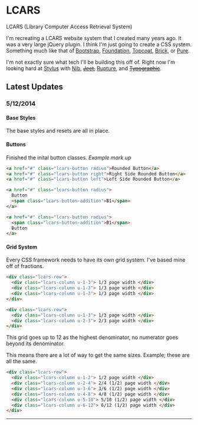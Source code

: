 LCARS
=====

LCARS (Library Computer Access Retrieval System)

I'm recreating a LCARS website system that I created many years ago. It was a very large jQuery plugin. I think I'm just going to create a CSS system. Something much like that of [Bootstrap](http://getbootstrap.com/), [Foundation](http://foundation.zurb.com/), [Topcoat](http://topcoat.io/), [Brick](http://mozilla.github.io/brick/index.html), or [Pure](http://purecss.io/).

I'm not exactly sure what tech I'll be building this off of. Right now I'm looking hard at [Stylus](http://learnboost.github.io/stylus/) with [Nib](https://github.com/visionmedia/nib), ~~[Jeet](https://github.com/mojotech/jeet),~~ [Rupture](https://github.com/jenius/rupture), and ~~[Typographic](https://github.com/corysimmons/typographic)~~.

Latest Updates
--------------

### 5/12/2014

#### Base Styles

The base styles and resets are all in place.

#### Buttons

Finished the inital button classes. *Example mark up*

```html
<a href="#" class="lcars-button radius">Rounded Button</a>
<a href="#" class="lcars-button right">Right Side Rounded Button</a>
<a href="#" class="lcars-button left">Left Side Rounded Button</a>

<a href="#" class="lcars-button radius">
  Button
  <span class="lcars-button-addition">B1</span>
</a>

<a href="#" class="lcars-button radius">
  <span class="lcars-button-addition">B1</span>
  Button
</a>
```

#### Grid System

Every CSS framework needs to have its own grid system. I've based mine off of fractions.

```html
<div class="lcars-row">
  <div class="lcars-column u-1-3"> 1/3 page width </div>
  <div class="lcars-column u-1-3"> 1/3 page width </div>
  <div class="lcars-column u-1-3"> 1/3 page width </div>
</div>

<div class="lcars-row">
  <div class="lcars-column u-1-3"> 1/3 page width </div>
  <div class="lcars-column u-2-3"> 2/3 page width </div>
</div>
```

This grid goes up to 12 as the highest denominator, no numerator goes beyond its denominator.

This means there are a lot of way to get the same sizes. Example; these are all the same.

```html
<div class="lcars-row">
  <div class="lcars-column u-1-2"> 1/2 page width </div>
  <div class="lcars-column u-2-4"> 2/4 (1/2) page width </div>
  <div class="lcars-column u-3-6"> 3/6 (1/2) page width </div>
  <div class="lcars-column u-4-8"> 4/8 (1/2) page width </div>
  <div class="lcars-column u-5-10"> 5/10 (1/2) page width </div>
  <div class="lcars-column u-6-12"> 6/12 (1/2) page width </div>
</div>
```

-----
